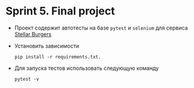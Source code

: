 # Sprint 5. Final project

* Проект содержит автотесты на базе `pytest` и `selenium` для сервиса [Stellar Burgers](https://stellarburgers.nomoreparties.site/)

* Установить зависимости 

    ```shell
    pip install -r requirements.txt.
    ```
* Для запуска тестов использовать следующую команду
 
    ```shell
    pytest -v
    ```
